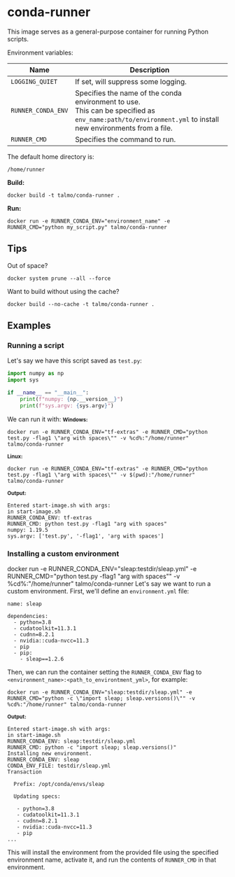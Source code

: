 # conda-runner

This image serves as a general-purpose container for running Python scripts.

Environment variables:

| Name               | Description                                                                                                                                                  |
| ------------------ | ------------------------------------------------------------------------------------------------------------------------------------------------------------ |
| `LOGGING_QUIET`    | If set, will suppress some logging.                                                                                                                          |
| `RUNNER_CONDA_ENV` | Specifies the name of the conda environment to use. <br>This can be specified as `env_name:path/to/environment.yml` to install new environments from a file. |
| `RUNNER_CMD`       | Specifies the command to run.                                                                                                                                |

The default home directory is:
```
/home/runner
```

**Build:**
```
docker build -t talmo/conda-runner .
```

**Run:**
```
docker run -e RUNNER_CONDA_ENV="environment_name" -e RUNNER_CMD="python my_script.py" talmo/conda-runner
```

## Tips
Out of space?
```
docker system prune --all --force
```
Want to build without using the cache?
```
docker build --no-cache -t talmo/conda-runner .
```

## Examples
### Running a script
Let's say we have this script saved as `test.py`:
```py
import numpy as np
import sys

if __name__ == "__main__":
    print(f"numpy: {np.__version__}")
    print(f"sys.argv: {sys.argv}")
```

We can run it with:
<small>**Windows:**</small>
```
docker run -e RUNNER_CONDA_ENV="tf-extras" -e RUNNER_CMD="python test.py -flag1 \"arg with spaces\"" -v %cd%:"/home/runner" talmo/conda-runner
```
<small>**Linux:**</small>
```
docker run -e RUNNER_CONDA_ENV="tf-extras" -e RUNNER_CMD="python test.py -flag1 \"arg with spaces\"" -v $(pwd):"/home/runner" talmo/conda-runner
```
<small>**Output:**</small>
```
Entered start-image.sh with args:
in start-image.sh
RUNNER_CONDA_ENV: tf-extras
RUNNER_CMD: python test.py -flag1 "arg with spaces"
numpy: 1.19.5
sys.argv: ['test.py', '-flag1', 'arg with spaces']
```

### Installing a custom environment

docker run -e RUNNER_CONDA_ENV="sleap:testdir/sleap.yml" -e RUNNER_CMD="python test.py -flag1 \"arg with spaces\"" -v %cd%:"/home/runner" talmo/conda-runner
Let's say we want to run a custom environment. First, we'll define an `environment.yml` file:
```
name: sleap

dependencies:
  - python=3.8
  - cudatoolkit=11.3.1
  - cudnn=8.2.1
  - nvidia::cuda-nvcc=11.3
  - pip
  - pip:
    - sleap==1.2.6
```

Then, we can run the container setting the `RUNNER_CONDA_ENV` flag to `<environment_name>:<path_to_environtment_yml>`, for example:
```
docker run -e RUNNER_CONDA_ENV="sleap:testdir/sleap.yml" -e RUNNER_CMD="python -c \"import sleap; sleap.versions()\"" -v %cd%:"/home/runner" talmo/conda-runner
```
<small>**Output:**</small>
```
Entered start-image.sh with args:
in start-image.sh
RUNNER_CONDA_ENV: sleap:testdir/sleap.yml
RUNNER_CMD: python -c "import sleap; sleap.versions()"
Installing new environment.
RUNNER_CONDA_ENV: sleap
CONDA_ENV_FILE: testdir/sleap.yml
Transaction

  Prefix: /opt/conda/envs/sleap

  Updating specs:

   - python=3.8
   - cudatoolkit=11.3.1
   - cudnn=8.2.1
   - nvidia::cuda-nvcc=11.3
   - pip
...
```

This will install the environment from the provided file using the specified environment name, activate it, and run the contents of `RUNNER_CMD` in that environment.